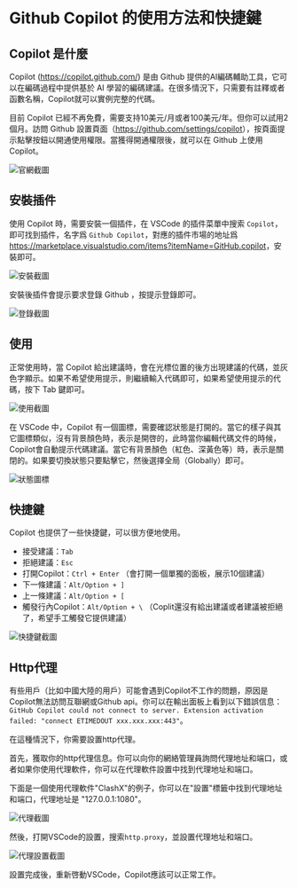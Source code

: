 # Github Copilot 的使用方法和快捷鍵

## Copilot 是什麼

Copilot (<https://copilot.github.com/>) 是由 Github 提供的AI編碼輔助工具，它可以在編碼過程中提供基於 AI 學習的編碼建議。在很多情況下，只需要有註釋或者函數名稱，Copilot就可以實例完整的代碼。

目前 Copilot 已經不再免費，需要支持10美元/月或者100美元/年。但你可以試用2個月。訪問 Github 設置頁面（<https://github.com/settings/copilot>），按頁面提示點擊按鈕以開通使用權限。當獲得開通權限後，就可以在 Github 上使用 Copilot。

![官網截圖](/attachments/vscode/copilot-usage-and-shortcut/01.website.png)

## 安裝插件

使用 Copilot 時，需要安裝一個插件，在 VSCode 的插件菜單中搜索 `Copilot`，即可找到插件，名字爲 `Github Copilot`，對應的插件市場的地址爲<https://marketplace.visualstudio.com/items?itemName=GitHub.copilot>，安裝即可。

![安裝截圖](/attachments/vscode/copilot-usage-and-shortcut/02.install.png)

安裝後插件會提示要求登錄 Github ，按提示登錄即可。

![登錄截圖](/attachments/vscode/copilot-usage-and-shortcut/03.login.png)

## 使用

正常使用時，當 Copilot 給出建議時，會在光標位置的後方出現建議的代碼，並灰色字顯示。如果不希望使用提示，則繼續輸入代碼即可，如果希望使用提示的代碼，按下 Tab 鍵即可。

![使用截圖](/attachments/vscode/copilot-usage-and-shortcut/04.completion.png)

在 VSCode 中，Copilot 有一個圖標，需要確認狀態是打開的。當它的樣子與其它圖標類似，沒有背景顏色時，表示是開啓的，此時當你編輯代碼文件的時候，Copilot會自動提示代碼建議。當它有背景顏色（紅色、深黃色等）時，表示是關閉的。如果要切換狀態只要點擊它，然後選擇全局（Globally）即可。

![狀態圖標](/attachments/vscode/copilot-usage-and-shortcut/05.icon.png)

## 快捷鍵

Copilot 也提供了一些快捷鍵，可以很方便地使用。

- 接受建議：`Tab`
- 拒絕建議：`Esc`
- 打開Copilot：`Ctrl + Enter` （會打開一個單獨的面板，展示10個建議）
- 下一條建議：`Alt/Option + ]`
- 上一條建議：`Alt/Option + [`
- 觸發行內Copilot：`Alt/Option + \` （Coplit還沒有給出建議或者建議被拒絕了，希望手工觸發它提供建議）

![快捷鍵截圖](/attachments/vscode/copilot-usage-and-shortcut/06.shortcut.jpg)

## Http代理

有些用戶（比如中國大陸的用戶）可能會遇到Copilot不工作的問題，原因是Copilot無法訪問互聯網或Github api。你可以在輸出面板上看到以下錯誤信息：`GitHub Copilot could not connect to server. Extension activation failed: "connect ETIMEDOUT xxx.xxx.xxx:443"`。

在這種情況下，你需要設置http代理。

首先，獲取你的http代理信息。你可以向你的網絡管理員詢問代理地址和端口，或者如果你使用代理軟件，你可以在代理軟件設置中找到代理地址和端口。

下面是一個使用代理軟件"ClashX"的例子，你可以在"設置"標籤中找到代理地址和端口，代理地址是 "127.0.0.1:1080"。

![代理截圖](/attachments/vscode/copilot-usage-and-shortcut/07.proxy.png)

然後，打開VSCode的設置，搜索`http.proxy`，並設置代理地址和端口。

![代理設置截圖](/attachments/vscode/copilot-usage-and-shortcut/08.proxy-settings.png)

設置完成後，重新啓動VSCode，Copilot應該可以正常工作。
